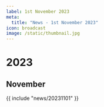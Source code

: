 ```yaml
---
label: 1st November 2023
meta:
  title: "News - 1st November 2023"
icon: broadcast
image: /static/thumbnail.jpg
---
```


# 2023
## November

{{ include "news/20231101" }}